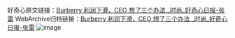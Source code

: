 好奇心原文链接：[Burberry 利润下滑，CEO 想了三个办法 _时尚_好奇心日报-张雷](https://www.qdaily.com/articles/3623.html)
WebArchive归档链接：[Burberry 利润下滑，CEO 想了三个办法 _时尚_好奇心日报-张雷](http://web.archive.org/web/20190623152552/https://www.qdaily.com/articles/3623.html)
![image](http://ww3.sinaimg.cn/large/007d5XDpgy1g3vcqj7odvj30u03hie81)